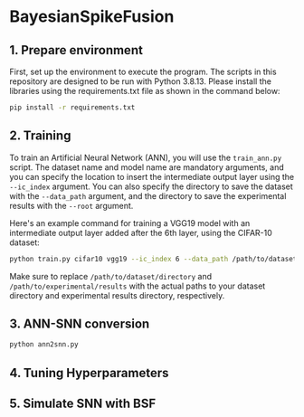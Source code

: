 # BayesianSpikeFusion

## 1. Prepare environment
First, set up the environment to execute the program. The scripts in this repository are designed to be run with Python 3.8.13. Please install the libraries using the requirements.txt file as shown in the command below:

```sh
pip install -r requirements.txt
```

## 2. Training
To train an Artificial Neural Network (ANN), you will use the ```train_ann.py``` script. The dataset name and model name are mandatory arguments, and you can specify the location to insert the intermediate output layer using the ```--ic_index``` argument. You can also specify the directory to save the dataset with the ```--data_path``` argument, and the directory to save the experimental results with the ```--root``` argument.

Here's an example command for training a VGG19 model with an intermediate output layer added after the 6th layer, using the CIFAR-10 dataset:
```sh
python train.py cifar10 vgg19 --ic_index 6 --data_path /path/to/dataset/directory --root /path/to/experimental/results
```
Make sure to replace ```/path/to/dataset/directory``` and ```/path/to/experimental/results``` with the actual paths to your dataset directory and experimental results directory, respectively.

## 3. ANN-SNN conversion

```sh
python ann2snn.py
```

## 4. Tuning Hyperparameters


## 5. Simulate SNN with BSF


